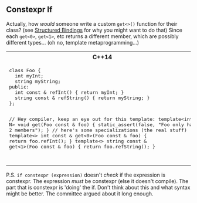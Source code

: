 Constexpr If
------------


Actually, how _would_ someone write a custom `get<>()` function for their class?
(see [Structured Bindings](structured_bindings.md) for why you might want to do that)
Since each `get<0>`, `get<1>`, etc returns a different member, which are possibly different types...
(oh no, template metaprogramming...)

<table>
<tr>
<th>
C++14
</th>
<th>
C++17
</th>
</tr>
<tr>
<td valign="top">
<pre lang="cpp">
class Foo {
  int myInt;
  string myString;
public:
  int const &amp; refInt() { return myInt; }
  string const &amp; refString() { return myString; }
};



// Hey compiler, keep an eye out for this template:
template&lt;int N&gt; void get(Foo const &amp; foo)
{
  static_assert(false, "Foo only has 2 members");
}
// here's some specializations (the real stuff)
template&lt;&gt; int const &amp; get&lt;0&gt;(Foo const &amp; foo)
{
  return foo.refInt();
}
template&lt;&gt; string const &amp; get&lt;1&gt;(Foo const &amp; foo)
{
  return foo.refString();
}
</pre>
</td>
<td valign="top">
<pre lang="cpp">
class Foo {
  int myInt;
  string myString;
public:
  int const &amp; refInt() { return myInt; }
  string const &amp; refString() { return myString; }
};



template&lt;int N&gt; auto get(Foo const &amp; foo)
{
  static_assert(0 &lt;= N &amp;&amp; N &lt; 2, "Foo only has 2 members");

  if constexpr (N == 0)  // !! LOOK HERE !!
     return foo.refInt();
  else if constexpr (N == 1)    // !! LOOK HERE !!
     return foo.refString();
}
</pre>
</td>
</tr>
</table>


P.S. `if constexpr (expression)` doesn't _check_ if the expression is constexpr.  The expression _must_ be constexpr (else it doesn't compile).  The part that is constexpr is 'doing' the if.  Don't think about this and what syntax might be better.  The committee argued about it long enough.
